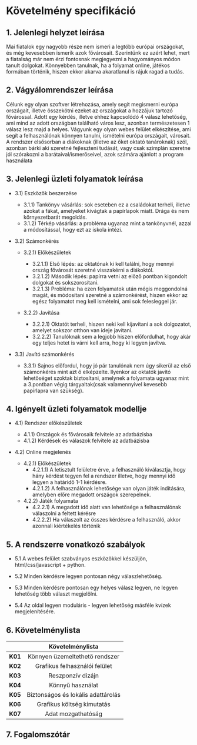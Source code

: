 # Követelmény specifikáció

## 1. Jelenlegi helyzet leírása
Mai fiatalok egy nagyobb része nem ismeri a legtöbb európai országokat, és még kevesebben ismerik azok fővárosait. Szerintünk ez azért lehet, mert a fiatalság már nem érzi fontosnak megjegyezni a hagyományos módon tanult dolgokat. Könnyebben tanulnak, ha a folyamat online, játékos formában történik, hiszen ekkor akarva akaratlanul is rájuk ragad a tudás.

## 2. Vágyálomrendszer leírása
Célunk egy olyan szoftver létrehozása, amely segít megismerni európa országait, illetve összekötni ezeket az országokat a hozzájuk tartozó fővárossal. Adott egy kérdés, illetve ehhez kapcsolódó 4 válasz lehetőség, ami mind az adott országban található város lesz, azonban természetesen 1 válasz lesz majd a helyes. Vágyunk egy olyan webes felület elkészítése, ami segít a felhasználónak könnyen tanulni, ismételni európa országait, városait. A rendszer elsősorban a diákoknak (illetve az őket oktató tanároknak) szól, azonban bárki aki szeretné fejleszteni tudását, vagy csak szimplán szeretne jól szórakozni a barátaival/ismerőseivel, azok számára ajánlott a program használata

## 3. Jelenlegi üzleti folyamatok leírása
* 3.1) Eszközök beszerzése
  
  * 3.1.1) Tankönyv vásárlás: sok eseteben ez a családokat terheli, illetve azokat a fákat, amelyeket kivágtak a papírlapok miatt. Drága és nem környezetbarát megoldás.
  * 3.1.2) Térkép vásárlás: a probléma ugyanaz mint a tankönyvnél, azzal a módosítással, hogy ezt az iskola intézi.
* 3.2) Számonkérés
  
  * 3.2.1) Előkészületek
    * 3.2.1.1) Első lépés: az oktatónak ki kell találni, hogy mennyi ország fővárosát szeretné visszakérni a diákoktól.
    * 3.2.1.2) Második lépés: papírra vetni az előző pontban kigondolt dolgokat és sokszorosítani.
    * 3.2.1.3) Probléma: ha ezen folyamatok után mégis meggondolná magát, és módosítani szeretné a számonkérést, hiszen ekkor az egész folyamatot meg kell ismételni, ami sok felesleggel jár.
      
  * 3.2.2) Javítása
    
    * 3.2.2.1) Oktatót terheli, hiszen neki kell kijavítani a sok dolgozatot, amelyet sokszor otthon van ideje javítani.
    * 3.2.2.2) Tanulóknak sem a legjobb hiszen előfordulhat, hogy akár egy teljes hetet is várni kell arra, hogy ki legyen javítva.

* 3.3) Javító számonkérés
  
  * 3.3.1) Sajnos előfordul, hogy jó pár tanulónak nem úgy sikerül az első számonkérés mint azt ő elképzelte. Ilyenkor az oktatók javító lehetőséget szoktak biztosítani, amelynek a folyamata ugyanaz mint a 3.pontban végig tárgyaltak(csak valamennyivel kevesebb papírlapra van szükség).

## 4. Igényelt üzleti folyamatok modellje
* 4.1) Rendszer előkészületek
  
  * 4.1.1) Országok és fővárosaik felvitele az adatbázisba
  * 4.1.2) Kérdések és válaszok felvitele az adatbázisba
  
* 4.2) Online megjelenés
  
  * 4.2.1) Előkészületek
    * 4.2.1.1) A letisztult felületre érve, a felhasználó kiválasztja, hogy hány kérdést tegyen fel a rendszer illetve, hogy mennyi idő legyen a határidő 1-1 kérdésre.
    * 4.2.1.2) A felhasználónak lehetősége van olyan játék indítására, amelyben előre megadott országok szerepelnek.
  * 4.2.2) Játék folyamata
    * 4.2.2.1) A megadott idő alatt van lehetősége a felhasználónak válaszolni a feltett kérésre
    * 4.2.2.2) Ha válaszolt az összes kérdésre a felhasználó, akkor azonnali kiértékelés történik

## 5. A rendszerre vonatkozó szabályok 
- 5.1 A webes felület szabványos eszközökkel készüljön, html/css/javascript + python.

- 5.2 Minden kérdésre legyen pontosan négy válaszlehetőség.

- 5.3 Minden kérdésre pontosan egy helyes válasz legyen, ne legyen lehetőség több választ megjelölni.

- 5.4 Az oldal legyen moduláris - legyen lehetőség másféle kvízek megjelenítésére.

## 6. Követelménylista
|         |    Követelménylista                |
|---------|:----------------------------------:|
| **K01** |   Könnyen üzemeltethető rendszer   |
| **K02** |    Grafikus felhasználói felület   |
| **K03** |          Reszponzív dizájn         |
| **K04** |          Könnyű használat          |
| **K05** | Biztonságos és lokális adattárolás |
| **K06** |     Grafikus költség kimutatás     |
| **K07** |         Adat mozgathatóság         |

## 7. Fogalomszótár


